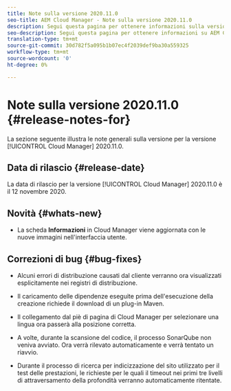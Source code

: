 ```yaml
---
title: Note sulla versione 2020.11.0
seo-title: AEM Cloud Manager - Note sulla versione 2020.11.0
description: Segui questa pagina per ottenere informazioni sulla versione 2020.11.0 di Cloud Manager
seo-description: Segui questa pagina per ottenere informazioni su AEM Cloud Manager Release 2020.11.0
translation-type: tm+mt
source-git-commit: 30d782f5a095b1b07ec4f2039def9ba30a559325
workflow-type: tm+mt
source-wordcount: '0'
ht-degree: 0%

---
```


# Note sulla versione 2020.11.0 {#release-notes-for}

La sezione seguente illustra le note generali sulla versione per la versione [!UICONTROL Cloud Manager] 2020.11.0.

## Data di rilascio {#release-date}

La data di rilascio per la versione [!UICONTROL Cloud Manager] 2020.11.0 è il 12 novembre 2020.

## Novità {#whats-new}

* La scheda **Informazioni** in Cloud Manager viene aggiornata con le nuove immagini nell&#39;interfaccia utente.

## Correzioni di bug {#bug-fixes}

* Alcuni errori di distribuzione causati dal cliente verranno ora visualizzati esplicitamente nei registri di distribuzione.

* Il caricamento delle dipendenze eseguite prima dell&#39;esecuzione della creazione richiede il download di un plug-in Maven.

* Il collegamento dal piè di pagina di Cloud Manager per selezionare una lingua ora passerà alla posizione corretta.

* A volte, durante la scansione del codice, il processo SonarQube non veniva avviato. Ora verrà rilevato automaticamente e verrà tentato un riavvio.

* Durante il processo di ricerca per indicizzazione del sito utilizzato per il test delle prestazioni, le richieste per le quali il timeout nei primi tre livelli di attraversamento della profondità verranno automaticamente ritentate.